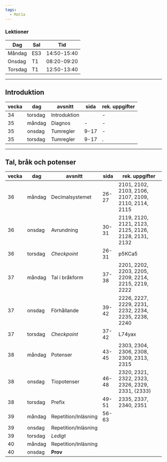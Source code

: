 ```yaml
---
tags:
  - Mat1a
---
```


### Lektioner

| Dag     | Sal | Tid         |
| ------- | --- | ----------- |
| Måndag  | ES3 | 14:50-15:40 |
| Onsdag  | T1  | 08:20-09:20 |
| Torsdag | T1  | 12:50-13:40 |

---

## Introduktion

| vecka | dag     | avsnitt      | sida | rek. uppgifter |
| ----- | ------- | ------------ | ---- | -------------- |
| 34    | torsdag | Introduktion |      | -              |
| 35    | måndag  | Diagnos      | -    | -              |
| 35    | onsdag  | Tumregler    | 9-17 | -              |
| 35    | torsdag | Tumregler    | 9-17 | .              |

---

## Tal, bråk och potenser


| vecka | dag     | avsnitt              | sida  | rek. uppgifter                                       |
| ----- | ------- | -------------------- | ----- | ---------------------------------------------------- |
| 36    | måndag  | Decimalsystemet      | 26-27 | 2101, 2102, 2103, 2106, 2107, 2109, 2110, 2114, 2115 |
| 36    | onsdag  | Avrundning           | 30-31 | 2119, 2120, 2121, 2123, 2125, 2126, 2128, 2131, 2132 |
| 36    | torsdag | *Checkpoint*         | 26-31 | p5KCa5                                               |
| 37    | måndag  | Tal i bråkform       | 37-38 | 2201, 2202, 2203, 2205, 2209, 2214, 2215, 2219, 2222 |
| 37    | onsdag  | Förhållande          | 39-42 | 2226, 2227, 2229, 2231, 2232, 2234, 2235, 2238, 2240 |
| 37    | torsdag | *Checkpoint*         | 37-42 | L74yax                                               |
| 38    | måndag  | Potenser             | 43-45 | 2303, 2304, 2306, 2308, 2309, 2313, 2315             |
| 38    | onsdag  | Tiopotenser          | 46-48 | 2320, 2321, 2322, 2323, 2326, 2329, 2331, (2333)     |
| 38    | torsdag | Prefix               | 49-51 | 2335, 2337, 2340, 2351                               |
| 39    | måndag  | Repetition/Inläsning | 56-63 |                                                      |
| 39    | onsdag  | Repetition/Inläsning |       |                                                      |
| 39    | torsdag | *Ledigt*             |       |                                                      |
| 40    | måndag  | Repetition/Inläsning |       |                                                      |
| 40    | onsdag  | **Prov**             |       |                                                      |

